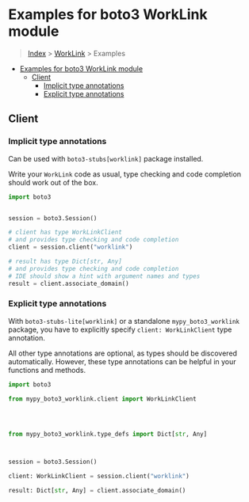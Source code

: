 <a id="examples-for-boto3-worklink-module"></a>

# Examples for boto3 WorkLink module

> [Index](../README.md) > [WorkLink](./README.md) > Examples

- [Examples for boto3 WorkLink module](#examples-for-boto3-worklink-module)
  - [Client](#client)
    - [Implicit type annotations](#implicit-type-annotations)
    - [Explicit type annotations](#explicit-type-annotations)

<a id="client"></a>

## Client

<a id="implicit-type-annotations"></a>

### Implicit type annotations

Can be used with `boto3-stubs[worklink]` package installed.

Write your `WorkLink` code as usual, type checking and code completion should
work out of the box.

```python
import boto3


session = boto3.Session()

# client has type WorkLinkClient
# and provides type checking and code completion
client = session.client("worklink")

# result has type Dict[str, Any]
# and provides type checking and code completion
# IDE should show a hint with argument names and types
result = client.associate_domain()
```

<a id="explicit-type-annotations"></a>

### Explicit type annotations

With `boto3-stubs-lite[worklink]` or a standalone `mypy_boto3_worklink`
package, you have to explicitly specify `client: WorkLinkClient` type
annotation.

All other type annotations are optional, as types should be discovered
automatically. However, these type annotations can be helpful in your functions
and methods.

```python
import boto3

from mypy_boto3_worklink.client import WorkLinkClient




from mypy_boto3_worklink.type_defs import Dict[str, Any]



session = boto3.Session()

client: WorkLinkClient = session.client("worklink")

result: Dict[str, Any] = client.associate_domain()
```
